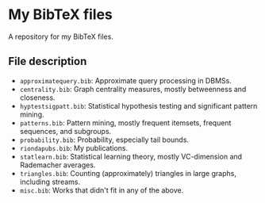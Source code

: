 # My BibTeX files

A repository for my BibTeX files.

## File description

* `approximatequery.bib`: Approximate query processing in DBMSs.
* `centrality.bib`: Graph centrality measures, mostly betweenness and closeness.
* `hyptestsigpatt.bib`: Statistical hypothesis testing and significant pattern
	mining.
* `patterns.bib`: Pattern mining, mostly frequent itemsets, frequent sequences,
	and subgroups.
* `probability.bib`: Probability, especially tail bounds.
* `riondapubs.bib`: My publications.
* `statlearn.bib`: Statistical learning theory, mostly VC-dimension and
	Rademacher averages.
* `triangles.bib`: Counting (approximately) triangles in large graphs, including
	streams.
* `misc.bib`: Works that didn't fit in any of the above.
